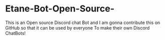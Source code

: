 # Etane-Bot-Open-Source-
This is an Open source Discord chat Bot and I am gonna contribute this on GitHub so that it can be used by everyone To make their own Discord ChatBots!
